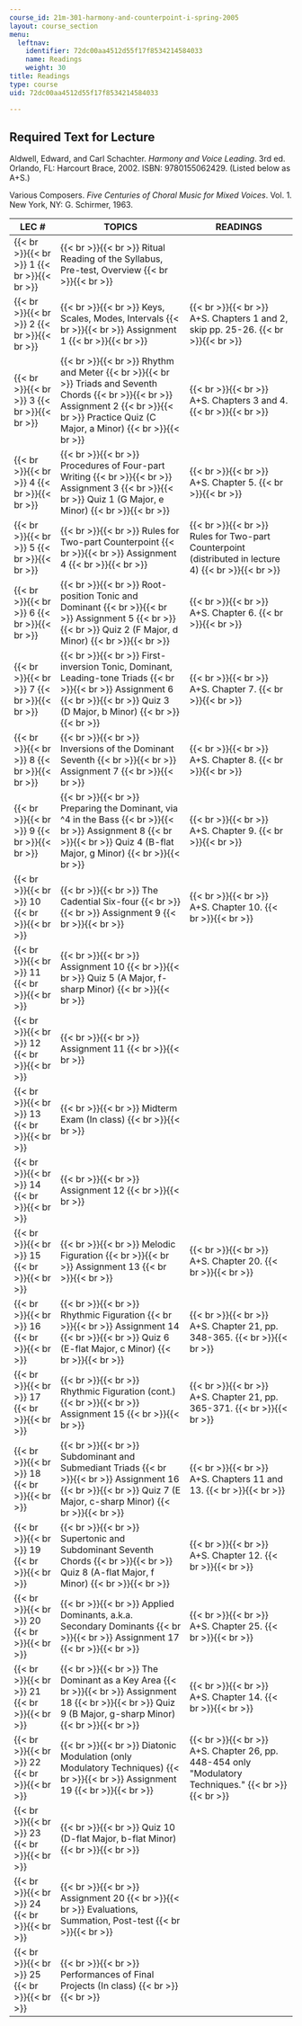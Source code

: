 ```yaml
---
course_id: 21m-301-harmony-and-counterpoint-i-spring-2005
layout: course_section
menu:
  leftnav:
    identifier: 72dc00aa4512d55f17f8534214584033
    name: Readings
    weight: 30
title: Readings
type: course
uid: 72dc00aa4512d55f17f8534214584033

---
```


Required Text for Lecture
-------------------------

Aldwell, Edward, and Carl Schachter. _Harmony and Voice Leading_. 3rd ed. Orlando, FL: Harcourt Brace, 2002. ISBN: 9780155062429. (Listed below as A+S.)

Various Composers. _Five Centuries of Choral Music for Mixed Voices_. Vol. 1. New York, NY: G. Schirmer, 1963.

| LEC # | TOPICS | READINGS |
| --- | --- | --- |
|  {{< br >}}{{< br >}} 1 {{< br >}}{{< br >}}  |  {{< br >}}{{< br >}} Ritual Reading of the Syllabus, Pre-test, Overview {{< br >}}{{< br >}}  |  |
|  {{< br >}}{{< br >}} 2 {{< br >}}{{< br >}}  |  {{< br >}}{{< br >}} Keys, Scales, Modes, Intervals {{< br >}}{{< br >}} Assignment 1 {{< br >}}{{< br >}}  |  {{< br >}}{{< br >}} A+S. Chapters 1 and 2, skip pp. 25-26. {{< br >}}{{< br >}}  |
|  {{< br >}}{{< br >}} 3 {{< br >}}{{< br >}}  |  {{< br >}}{{< br >}} Rhythm and Meter {{< br >}}{{< br >}} Triads and Seventh Chords {{< br >}}{{< br >}} Assignment 2 {{< br >}}{{< br >}} Practice Quiz (C Major, a Minor) {{< br >}}{{< br >}}  |  {{< br >}}{{< br >}} A+S. Chapters 3 and 4. {{< br >}}{{< br >}}  |
|  {{< br >}}{{< br >}} 4 {{< br >}}{{< br >}}  |  {{< br >}}{{< br >}} Procedures of Four-part Writing {{< br >}}{{< br >}} Assignment 3 {{< br >}}{{< br >}} Quiz 1 (G Major, e Minor) {{< br >}}{{< br >}}  |  {{< br >}}{{< br >}} A+S. Chapter 5. {{< br >}}{{< br >}}  |
|  {{< br >}}{{< br >}} 5 {{< br >}}{{< br >}}  |  {{< br >}}{{< br >}} Rules for Two-part Counterpoint {{< br >}}{{< br >}} Assignment 4 {{< br >}}{{< br >}}  |  {{< br >}}{{< br >}} Rules for Two-part Counterpoint (distributed in lecture 4) {{< br >}}{{< br >}}  |
|  {{< br >}}{{< br >}} 6 {{< br >}}{{< br >}}  |  {{< br >}}{{< br >}} Root-position Tonic and Dominant {{< br >}}{{< br >}} Assignment 5 {{< br >}}{{< br >}} Quiz 2 (F Major, d Minor) {{< br >}}{{< br >}}  |  {{< br >}}{{< br >}} A+S. Chapter 6. {{< br >}}{{< br >}}  |
|  {{< br >}}{{< br >}} 7 {{< br >}}{{< br >}}  |  {{< br >}}{{< br >}} First-inversion Tonic, Dominant, Leading-tone Triads {{< br >}}{{< br >}} Assignment 6 {{< br >}}{{< br >}} Quiz 3 (D Major, b Minor) {{< br >}}{{< br >}}  |  {{< br >}}{{< br >}} A+S. Chapter 7. {{< br >}}{{< br >}}  |
|  {{< br >}}{{< br >}} 8 {{< br >}}{{< br >}}  |  {{< br >}}{{< br >}} Inversions of the Dominant Seventh {{< br >}}{{< br >}} Assignment 7 {{< br >}}{{< br >}}  |  {{< br >}}{{< br >}} A+S. Chapter 8. {{< br >}}{{< br >}}  |
|  {{< br >}}{{< br >}} 9 {{< br >}}{{< br >}}  |  {{< br >}}{{< br >}} Preparing the Dominant, via ^4 in the Bass {{< br >}}{{< br >}} Assignment 8 {{< br >}}{{< br >}} Quiz 4 (B-flat Major, g Minor) {{< br >}}{{< br >}}  |  {{< br >}}{{< br >}} A+S. Chapter 9. {{< br >}}{{< br >}}  |
|  {{< br >}}{{< br >}} 10 {{< br >}}{{< br >}}  |  {{< br >}}{{< br >}} The Cadential Six-four {{< br >}}{{< br >}} Assignment 9 {{< br >}}{{< br >}}  |  {{< br >}}{{< br >}} A+S. Chapter 10. {{< br >}}{{< br >}}  |
|  {{< br >}}{{< br >}} 11 {{< br >}}{{< br >}}  |  {{< br >}}{{< br >}} Assignment 10 {{< br >}}{{< br >}} Quiz 5 (A Major, f-sharp Minor) {{< br >}}{{< br >}}  |  |
|  {{< br >}}{{< br >}} 12 {{< br >}}{{< br >}}  |  {{< br >}}{{< br >}} Assignment 11 {{< br >}}{{< br >}}  |  |
|  {{< br >}}{{< br >}} 13 {{< br >}}{{< br >}}  |  {{< br >}}{{< br >}} Midterm Exam (In class) {{< br >}}{{< br >}}  |  |
|  {{< br >}}{{< br >}} 14 {{< br >}}{{< br >}}  |  {{< br >}}{{< br >}} Assignment 12 {{< br >}}{{< br >}}  |  |
|  {{< br >}}{{< br >}} 15 {{< br >}}{{< br >}}  |  {{< br >}}{{< br >}} Melodic Figuration {{< br >}}{{< br >}} Assignment 13 {{< br >}}{{< br >}}  |  {{< br >}}{{< br >}} A+S. Chapter 20. {{< br >}}{{< br >}}  |
|  {{< br >}}{{< br >}} 16 {{< br >}}{{< br >}}  |  {{< br >}}{{< br >}} Rhythmic Figuration {{< br >}}{{< br >}} Assignment 14 {{< br >}}{{< br >}} Quiz 6 (E-flat Major, c Minor) {{< br >}}{{< br >}}  |  {{< br >}}{{< br >}} A+S. Chapter 21, pp. 348-365. {{< br >}}{{< br >}}  |
|  {{< br >}}{{< br >}} 17 {{< br >}}{{< br >}}  |  {{< br >}}{{< br >}} Rhythmic Figuration (cont.) {{< br >}}{{< br >}} Assignment 15 {{< br >}}{{< br >}}  |  {{< br >}}{{< br >}} A+S. Chapter 21, pp. 365-371. {{< br >}}{{< br >}}  |
|  {{< br >}}{{< br >}} 18 {{< br >}}{{< br >}}  |  {{< br >}}{{< br >}} Subdominant and Submediant Triads {{< br >}}{{< br >}} Assignment 16 {{< br >}}{{< br >}} Quiz 7 (E Major, c-sharp Minor) {{< br >}}{{< br >}}  |  {{< br >}}{{< br >}} A+S. Chapters 11 and 13. {{< br >}}{{< br >}}  |
|  {{< br >}}{{< br >}} 19 {{< br >}}{{< br >}}  |  {{< br >}}{{< br >}} Supertonic and Subdominant Seventh Chords {{< br >}}{{< br >}} Quiz 8 (A-flat Major, f Minor) {{< br >}}{{< br >}}  |  {{< br >}}{{< br >}} A+S. Chapter 12. {{< br >}}{{< br >}}  |
|  {{< br >}}{{< br >}} 20 {{< br >}}{{< br >}}  |  {{< br >}}{{< br >}} Applied Dominants, a.k.a. Secondary Dominants {{< br >}}{{< br >}} Assignment 17 {{< br >}}{{< br >}}  |  {{< br >}}{{< br >}} A+S. Chapter 25. {{< br >}}{{< br >}}  |
|  {{< br >}}{{< br >}} 21 {{< br >}}{{< br >}}  |  {{< br >}}{{< br >}} The Dominant as a Key Area {{< br >}}{{< br >}} Assignment 18 {{< br >}}{{< br >}} Quiz 9 (B Major, g-sharp Minor) {{< br >}}{{< br >}}  |  {{< br >}}{{< br >}} A+S. Chapter 14. {{< br >}}{{< br >}}  |
|  {{< br >}}{{< br >}} 22 {{< br >}}{{< br >}}  |  {{< br >}}{{< br >}} Diatonic Modulation (only Modulatory Techniques) {{< br >}}{{< br >}} Assignment 19 {{< br >}}{{< br >}}  |  {{< br >}}{{< br >}} A+S. Chapter 26, pp. 448-454 only "Modulatory Techniques." {{< br >}}{{< br >}}  |
|  {{< br >}}{{< br >}} 23 {{< br >}}{{< br >}}  |  {{< br >}}{{< br >}} Quiz 10 (D-flat Major, b-flat Minor) {{< br >}}{{< br >}}  |  |
|  {{< br >}}{{< br >}} 24 {{< br >}}{{< br >}}  |  {{< br >}}{{< br >}} Assignment 20 {{< br >}}{{< br >}} Evaluations, Summation, Post-test {{< br >}}{{< br >}}  |  |
|  {{< br >}}{{< br >}} 25 {{< br >}}{{< br >}}  |  {{< br >}}{{< br >}} Performances of Final Projects (In class) {{< br >}}{{< br >}}  |